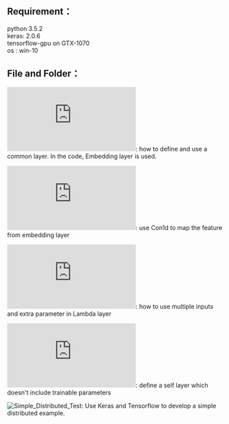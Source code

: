 Requirement：
---------------------------------------------------
python 3.5.2 <br>
keras: 2.0.6 <br>
tensorflow-gpu on GTX-1070 <br>
os : win-10 <br>

File and Folder：
---------------------------------------------------
![CommonLayer.py](https://github.com/THUfl12/Tensorflow/blob/master/Keras/CommonLayer.py): 
how to define and use a common layer. In the code, Embedding layer is used. <br>

![Embedding_Conv1d.py](https://github.com/THUfl12/Tensorflow/blob/master/Keras/Embedding_Conv1d.py): 
use Con1d to map the feature from embedding layer <br>

![Lambda_MultiInputs.py](https://github.com/THUfl12/Tensorflow/blob/master/Keras/Lambda_MultiInputs.py): 
how to use multiple inputs and extra parameter in Lambda layer <br>

![Custom_layer_1.py](https://github.com/THUfl12/Tensorflow/blob/master/Keras/Custom_layer_1.py): 
define a self layer which doesn't include trainable parameters <br>

![Simple_Distributed_Test](https://github.com/THUfl12/Tensorflow/tree/master/Keras/Simple_Distributed_Test):
Use Keras and Tensorflow to develop a simple distributed example. <br>
